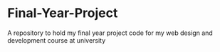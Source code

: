 # Final-Year-Project
A repository to hold my final year project code for my web design and development course at university
